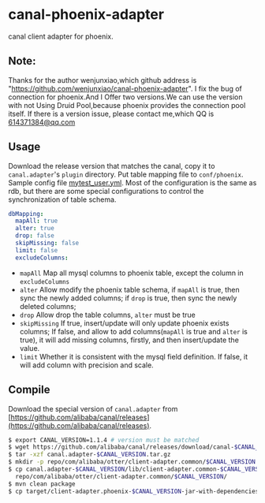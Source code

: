 # canal-phoenix-adapter


canal client adapter for phoenix.

## Note:

  Thanks for the author wenjunxiao,which github address is "https://github.com/wenjunxiao/canal-phoenix-adapter". I fix the bug of connection for phoenix.And I Offer two versions.We can use the version with not Using Druid Pool,because phoenix provides the connection pool itself. 
  If there is a version issue, please contact me,which QQ is 614371384@qq.com
  
## Usage

Download the release version that matches the canal, copy it to `canal.adapter`'s
`plugin` directory. 
Put table mapping file to `conf/phoenix`. Sample config file [mytest_user.yml](src/main/resources/phoenix/mytest_user.yml).
Most of the configuration is the same as rdb, but there are some special configurations to control the synchronization of table schema.

```yaml
dbMapping:
  mapAll: true
  alter: true
  drop: false
  skipMissing: false
  limit: false
  excludeColumns:
```
* `mapAll` Map all mysql columns to phoenix table, except the column in `excludeColumns`
* `alter` Allow modify the phoenix table schema, if `mapAll` is true, then sync the newly added columns;
if `drop` is true, then sync the newly deleted columns;
* `drop` Allow drop the table columns, `alter` must be true
* `skipMissing` If true, insert/update will only update phoenix exists columns; If false,
and allow to add columns(`mapAll` is true and `alter` is true), it will add missing columns,
firstly, and then insert/update the value.
* `limit` Whether it is consistent with the mysql field definition. If false, it will add
column with precision and scale.

## Compile

Download the special version of `canal.adapter` from [https://github.com/alibaba/canal/releases](https://github.com/alibaba/canal/releases).

```bash
$ export CANAL_VERSION=1.1.4 # version must be matched
$ wget https://github.com/alibaba/canal/releases/download/canal-$CANAL_VERSION/canal.adapter-$CANAL_VERSION.tar.gz
$ tar -xzf canal.adapter-$CANAL_VERSION.tar.gz
$ mkdir -p repo/com/alibaba/otter/client-adapter.common/$CANAL_VERSION
$ cp canal.adapter-$CANAL_VERSION/lib/client-adapter.common-$CANAL_VERSION.jar \
  repo/com/alibaba/otter/client-adapter.common/$CANAL_VERSION/
$ mvn clean package
$ cp target/client-adapter.phoenix-$CANAL_VERSION-jar-with-dependencies.jar canal.adapter-$CANAL_VERSION/plugin/
```

